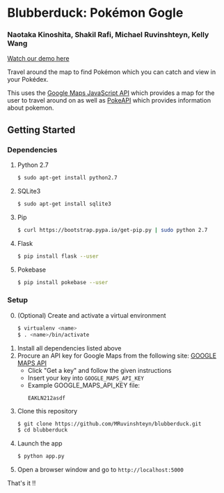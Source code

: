 # Blubberduck: Pokémon Gogle

### Naotaka Kinoshita, Shakil Rafi, Michael Ruvinshteyn, Kelly Wang

[Watch our demo here](https://www.youtube.com/watch?v=bh83YKHzWWo)

Travel around the map to find Pokémon which you can catch and view in your Pokédex.

This uses the [Google Maps JavaScript API](https://developers.google.com/maps/documentation/javascript/) which provides a map for the user to travel around on as well as [PokeAPI](https://pokeapi.co/) which provides information about pokemon.

## Getting Started

### Dependencies
1. Python 2.7
   ```bash
   $ sudo apt-get install python2.7
   ```
2. SQLite3
   ```bash
   $ sudo apt-get install sqlite3
   ```
3. Pip
   ```bash
   $ curl https://bootstrap.pypa.io/get-pip.py | sudo python 2.7
   ```
4. Flask
   ```bash
   $ pip install flask --user
   ```
5. Pokebase
   ```bash
   $ pip install pokebase --user
   ```

### Setup

0. (Optional) Create and activate a virtual environment 
   ```bash
   $ virtualenv <name>
   $ . <name>/bin/activate
   ```
1. Install all dependencies listed above
2. Procure an API key for Google Maps from the following site: [GOOGLE MAPS API](https://developers.google.com/maps/documentation/javascript/)
   * Click "Get a key" and follow the given instructions
   * Insert your key into `GOOGLE_MAPS_API_KEY`
   * Example GOOGLE_MAPS_API_KEY file:
     ```
     EAKLN212asdf
     ```
3. Clone this repository
   ```bash
   $ git clone https://github.com/MRuvinshteyn/blubberduck.git
   $ cd blubberduck
   ```
5. Launch the app
   ```bash
   $ python app.py
   ```
6. Open a browser window and go to `http://localhost:5000`

That's it !!
